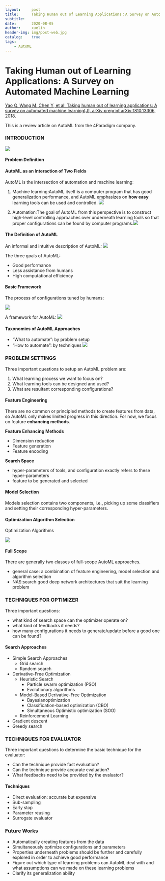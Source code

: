 ```yaml
---
layout:		post
title:      Taking Human out of Learning Applications：A Survey on Automated Machine Learning阅读笔记
subtitle:	
date:       2020-08-05
author:     xuelin
header-img: img/post-web.jpg
catalog:    true
tags:
    - AutoML
---
```


# Taking Human out of Learning Applications: A Survey on Automated Machine Learning

[Yao Q, Wang M, Chen Y, et al. Taking human out of learning applications: A survey on automated machine learning[J]. arXiv preprint arXiv:1810.13306, 2018.](https://arxiv.org/abs/1810.13306)

This is a review article on AutoML from the 4Paradigm company.

### INTRODUCTION

![](/assets/15965943286913.jpg)

#### Problem Definition

#### AutoML as an Interaction of Two Fields

AutoML is the intersection of automation and machine learning:

1. Machine learning:AutoML itself is a computer program that has good generalization performance, and AutoML emphasizes on **how easy** learning tools can be used and controlled. ![](/assets/15965947032718.jpg)

2. Automation:The goal of AutoML from this perspective is to construct high-level controlling approaches over underneath learning tools so that proper configurations can be found by computer programs.![](/assets/15965952408746.jpg)

#### The Definition of AutoML

An informal and intuitive description of AutoML:
![](/assets/15965953288592.jpg)

The three goals of AutoML:

* Good performance
* Less assistance from humans
* High computational efficiency

#### Basic Framework

The process of configurations tuned by humans:

![](/assets/15965956481320.jpg)

A framework for AutoML:
![](/assets/15965957469462.jpg)

#### Taxonomies of AutoML Approaches

* “What to automate”: by problem setup
* “How to automate”: by techniques
![](/assets/15965958989920.jpg)

### PROBLEM SETTINGS

Three important questions to setup an AutoML problem are:

1. What learning process we want to focus on?
2. What learning tools can be designed and used?
3. What are resultant corresponding configurations?

#### Feature Engineering

There are no common or principled methods to create features from data, so AutoML only makes limited progress in this direction. For now, we focus on feature **enhancing methods**.

**Feature Enhancing Methods**

* Dimension reduction
* Feature generation
* Feature encoding

**Search Space**
* hyper-parameters of tools, and configuration exactly refers to these hyper-parameters
* feature to be generated and selected

#### Model Selection

Models selection contains two components, i.e., picking up some classifiers and setting their corresponding hyper-parameters. 

#### Optimization Algorithm Selection

Optimization Algorithms

![](/assets/15965967810366.jpg)

#### Full Scope

There are generally two classes of full-scope AutoML approaches.

* general case: a combination of feature engineering, model selection and algorithm selection
* NAS:search good deep network architectures that suit the learning problem

### TECHNIQUES FOR OPTIMIZER

Three important questions:

* what kind of search space can the optimizer operate on?
* what kind of feedbacks it needs?
* how many configurations it needs to generate/update before a good one can be found?

#### Search Approaches

* Simple Search Approaches
   * Grid search
   * Random search
* Derivative-Free Optimization
   * Heuristic Search
      * Particle swarm optimization (PSO)
      * Evolutionary algorithms
    * Model-Based Derivative-Free Optimization
      * Bayesianoptimization
      * Classification-based optimization (CBO)
      * Simultaneous Optimistic optimization (SOO)
    * Reinforcement Learning
*  Gradient descent
*  Greedy search

### TECHNIQUES FOR EVALUATOR

Three important questions to determine the basic technique for the evaluator:

* Can the technique provide fast evaluation?
* Can the technique provide accurate evaluation?
* What feedbacks need to be provided by the evaluator?

#### Techniques

* Direct evaluation: accurate but expensive
* Sub-sampling
* Early stop
* Parameter reusing
* Surrogate evaluator

### Future Works

* Automatically creating features from the data
* Simultaneously optimize configurations and parameters
* Properties underneath problems should be further and carefully explored in order to achieve good performance
* Figure out which type of learning problems can AutoML deal with and what assumptions can we made on these learning problems
* Clarify its generalization ability